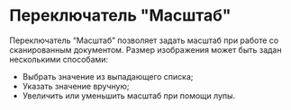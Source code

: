# Переключатель "Масштаб"

Переключатель “Масштаб” позволяет задать масштаб при работе со сканированным документом. Размер изображения может быть задан несколькими способами:

* Выбрать значение из выпадающего списка;
* Указать значение вручную;
* Увеличить или уменьшить масштаб при помощи лупы.

<figure><img src="https://lh7-rt.googleusercontent.com/docsz/AD_4nXf2ly4MG4N2cCfxfyWXzh-1h9GuRrmf_UAeoEwQpzWdF1H_TsLBdPnRU5OoXltbQU80e7N8gmBHF0PUUA_p0TOBBUwJju3W7AJDynLjyzt2MCyArtDY1ijQVsxP72unU0h7MJ6aAbhqwAWIkwTnMHeLPBk?key=MBC6hVHKTrgfBdJNL64AXQ" alt=""><figcaption></figcaption></figure>
